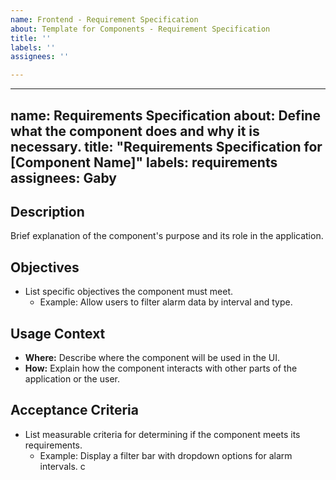 ```yaml
---
name: Frontend - Requirement Specification
about: Template for Components - Requirement Specification
title: ''
labels: ''
assignees: ''

---
```


---
name: Requirements Specification
about: Define what the component does and why it is necessary.
title: "Requirements Specification for [Component Name]"
labels: requirements
assignees: Gaby
---

## **Description**
Brief explanation of the component's purpose and its role in the application.

## **Objectives**
- List specific objectives the component must meet.
  - Example: Allow users to filter alarm data by interval and type.

## **Usage Context**
- **Where:** Describe where the component will be used in the UI.
- **How:** Explain how the component interacts with other parts of the application or the user.

## **Acceptance Criteria**
- List measurable criteria for determining if the component meets its requirements.
  - Example: Display a filter bar with dropdown options for alarm intervals.
c

